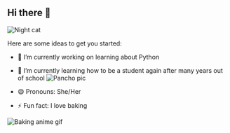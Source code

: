## Hi there 👋

![Night cat](https://github.com/user-attachments/assets/fd6d0803-0b2b-4b78-9ef3-55ed87d0d7c0)


Here are some ideas to get you started:

- 🔭 I’m currently working on learning about Python 
- 🌱 I’m currently learning how to be a student again after many years out of school 
![Pancho pic](https://github.com/user-attachments/assets/39c2bdff-1fb6-42ea-8171-2848851ee53b)
- 😄 Pronouns: She/Her
  
- ⚡ Fun fact: I love baking
  
![Baking anime gif](https://github.com/user-attachments/assets/39925ab1-1e38-48a0-b2e6-513c763d8064)
